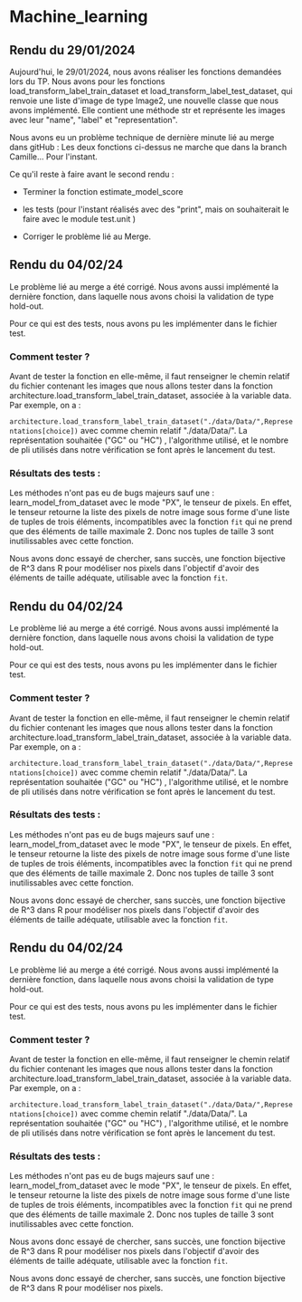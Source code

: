 # Machine_learning

## Rendu du 29/01/2024

Aujourd'hui, le 29/01/2024, nous avons réaliser les fonctions demandées lors du TP. 
Nous avons pour les fonctions load_transform_label_train_dataset et load_transform_label_test_dataset, qui renvoie une liste d'image de type Image2, une nouvelle classe que nous avons implémenté.
Elle contient une méthode str et représente les images avec leur "name", "label" et "representation".

Nous avons eu un problème technique de dernière minute lié au merge dans gitHub : Les deux fonctions ci-dessus ne marche que dans la branch Camille... Pour l'instant. 

Ce qu'il reste à faire avant le second rendu :
- Terminer la fonction estimate_model_score


- les tests (pour l'instant réalisés avec des "print", mais on souhaiterait le faire avec le module test.unit )


- Corriger le problème lié au Merge. 

## Rendu du 04/02/24

Le problème lié au merge a été corrigé. Nous avons aussi implémenté la dernière fonction, dans laquelle nous avons choisi la validation de type hold-out.

Pour ce qui est des tests, nous avons pu les implémenter dans le fichier test.

### Comment tester ? 

Avant de tester la fonction en elle-même, il faut renseigner le chemin relatif du fichier contenant les images que nous allons tester dans la fonction architecture.load_transform_label_train_dataset, associée à la variable data. Par exemple, on a :

`architecture.load_transform_label_train_dataset("./data/Data/",Representations[choice])` avec comme chemin relatif "./data/Data/". La représentation souhaitée ("GC" ou "HC") , l'algorithme utilisé, et le nombre de pli utilisés dans notre vérification se font après le lancement du test.

### Résultats des tests : 

Les méthodes n'ont pas eu de bugs majeurs sauf une : learn_model_from_dataset avec le mode "PX", le tenseur de pixels. En effet, le tenseur retourne la liste des pixels de notre image sous forme d'une liste de tuples de trois éléments, incompatibles avec la fonction `fit` qui ne prend que des éléments de taille maximale 2. Donc nos tuples de taille 3 sont inutilissables avec cette fonction.  

Nous avons donc essayé de chercher, sans succès, une fonction bijective de R^3 dans R pour modéliser nos pixels dans l'objectif d'avoir des éléments de taille adéquate, utilisable avec la fonction `fit`.  


## Rendu du 04/02/24

Le problème lié au merge a été corrigé. Nous avons aussi implémenté la dernière fonction, dans laquelle nous avons choisi la validation de type hold-out.

Pour ce qui est des tests, nous avons pu les implémenter dans le fichier test.

### Comment tester ? 

Avant de tester la fonction en elle-même, il faut renseigner le chemin relatif du fichier contenant les images que nous allons tester dans la fonction architecture.load_transform_label_train_dataset, associée à la variable data. Par exemple, on a :

`architecture.load_transform_label_train_dataset("./data/Data/",Representations[choice])` avec comme chemin relatif "./data/Data/". La représentation souhaitée ("GC" ou "HC") , l'algorithme utilisé, et le nombre de pli utilisés dans notre vérification se font après le lancement du test.

### Résultats des tests : 

Les méthodes n'ont pas eu de bugs majeurs sauf une : learn_model_from_dataset avec le mode "PX", le tenseur de pixels. En effet, le tenseur retourne la liste des pixels de notre image sous forme d'une liste de tuples de trois éléments, incompatibles avec la fonction `fit` qui ne prend que des éléments de taille maximale 2. Donc nos tuples de taille 3 sont inutilissables avec cette fonction.  

Nous avons donc essayé de chercher, sans succès, une fonction bijective de R^3 dans R pour modéliser nos pixels dans l'objectif d'avoir des éléments de taille adéquate, utilisable avec la fonction `fit`.  


## Rendu du 04/02/24

Le problème lié au merge a été corrigé. Nous avons aussi implémenté la dernière fonction, dans laquelle nous avons choisi la validation de type hold-out.

Pour ce qui est des tests, nous avons pu les implémenter dans le fichier test.

### Comment tester ? 

Avant de tester la fonction en elle-même, il faut renseigner le chemin relatif du fichier contenant les images que nous allons tester dans la fonction architecture.load_transform_label_train_dataset, associée à la variable data. Par exemple, on a :

`architecture.load_transform_label_train_dataset("./data/Data/",Representations[choice])` avec comme chemin relatif "./data/Data/". La représentation souhaitée ("GC" ou "HC") , l'algorithme utilisé, et le nombre de pli utilisés dans notre vérification se font après le lancement du test.

### Résultats des tests : 

Les méthodes n'ont pas eu de bugs majeurs sauf une : learn_model_from_dataset avec le mode "PX", le tenseur de pixels. En effet, le tenseur retourne la liste des pixels de notre image sous forme d'une liste de tuples de trois éléments, incompatibles avec la fonction `fit` qui ne prend que des éléments de taille maximale 2. Donc nos tuples de taille 3 sont inutilissables avec cette fonction.  

Nous avons donc essayé de chercher, sans succès, une fonction bijective de R^3 dans R pour modéliser nos pixels dans l'objectif d'avoir des éléments de taille adéquate, utilisable avec la fonction `fit`.  

Nous avons donc essayé de chercher, sans succès, une fonction bijective de R^3 dans R pour modéliser nos pixels. 
